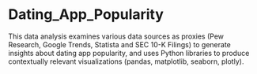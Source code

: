 # Dating_App_Popularity
This data analysis examines various data sources as proxies (Pew Research, Google Trends, Statista and SEC 10-K Filings) to generate insights about dating app popularity, and uses Python libraries to produce contextually relevant visualizations (pandas, matplotlib, seaborn, plotly).

